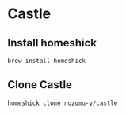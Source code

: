 Castle
====

## Install homeshick
```
brew install homeshick
```

## Clone Castle
```
homeshick clone nozomu-y/castle
```

